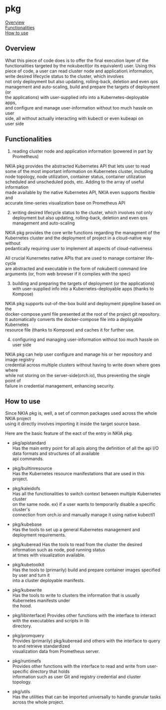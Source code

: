 # pkg



[Overview](#overview)\
[Functionalities](#functionalities)\
[How to use](#how-to-use)

## Overview


What this piece of code does is to offer the final execution layer of the\
functionalities targeted by the nokubectl(or its equivalent) user.
Using this piece of code, a user can read cluster node and application\ information, write desired lifecycle status to the cluster, which involves\
not only deployment but also updating, rolling-back, deletion and even qos\
management and auto-scaling, build and prepare the targets of deployment (or\
the applications) with user-supplied info into a Kubernetes-deployable apps,\
and configure and manage user-information without too much hassle on user\
side, all without actually interacting with kubectl or even kubeapi on\
user side



## Functionalities



1. reading cluster node and application information (powered in part by Prometheus)

NKIA pkg provides the abstracted Kubernetes API that lets user to read \
some of the most important information on Kubernetes cluster, including\
node topology, node utilization, container status, container utilization\
scheduled and unscheduled pods, etc. Adding to the array of useful information\
made available by the native Kubernetes API, NKIA even supports flexible and\
accurate time-series visualization base on Prometheus API

2. writing desired lifecycle status to the cluster, which involves not only deployment but also updating, rolling-back, deletion and even qos management and auto-scaling

NKIA pkg provides the core write functions regarding the managment of the \
Kubernetes cluster and the deployment of project in a cloud-native way without\
pedantically requiring user to implement all aspects of cloud-nativeness

All crucial Kunernetes native APIs that are used to manage container life-cycle\
are abstracted and executable in the form of nokubectl command line\
arguments (or, from web browser if it complies with the spec)

3. building and preparing the targets of deployment (or the applications) with user-supplied info into a Kubernetes-deployable apps (thanks to Kompose)


NKIA pkg supports out-of-the-box build and deployment pipepline based on the\
docker-compose.yaml file presented at the root of the project git repository.\
It automatically converts the docker-compose file into a deployable Kubernetes\
resource file (thanks to Kompose) and caches it for further use. 


4. configuring and managing user-information without too much hassle on user side

NKIA pkg can help user configure and manage his or her repository and image registry\
credential across multiple clusters without having to write down where goes where\
while not storing on the server-side(orch.io), thus preventing the single point of\
failure in credential management, enhancing security.

## How to use

Since NKIA pkg is, well, a set of common packages used across the whole NKIA project\
using it directly involves importing it inside the target source base.

Here are the basic feature of the eact of the entry in NKIA pkg.


- pkg/apistandard\
  Has the main entry point for all apis along the definition of all the api I/O data formats and structures of all available\
  api commands.

- pkg/builtinresource\
  Has the Kubernetes resource manifestations that are used in this project.

- pkg/kaleidofs\
  Has all the functionalities to switch context between multiple Kubernetes cluster\
  on the same node. ex) if a user wants to temporarily disable a specific cluster's\
  connection from orch.io and manually manage it using native kubectl1

- pkg/kubebase\
  Has the tools to set up a general Kubernetes management and deployment requirements.

- pkg/kuberead
  Has the tools to read from the cluster the desired information such as node, pod running status\
  at times with visualization available. 

- pkg/kubetoolkit\
  Has the tools to (primarily) build and prepare container images specified by user and turn it \
  into a cluster deployable manifests.  

- pkg/kubewrite\
  Has the tools to write to clusters the information that is usually Kubernetes manifests under \
  the hood.

- pkg/libinterface)
  Provides other functions with the interface to interact with the executables and scripts in lib \
  directory.

- pkg/promquery\
  Provides (primarily) pkg/kuberead and others with the interface to query to and retrieve standardized \
  visualization data from Prometheus server. 

- pkg/runtimefs\
  Provides other functions with the interface to read and write from user-specific directory that holds\
  information such as user Git and registry credential and cluster topology.

- pkg/utils\
  Has the utilities that can be imported universally to handle granular tasks across the whole project.
